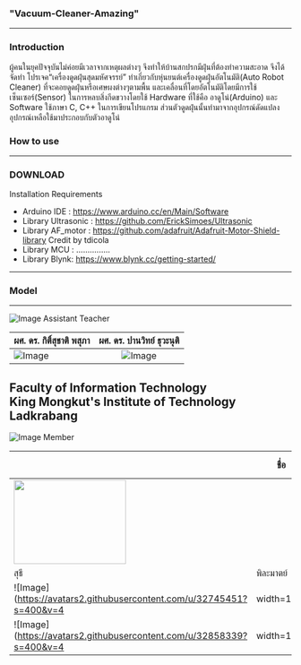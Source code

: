 ### "Vacuum-Cleaner-Amazing"<br>
---
### Introduction<br>
   ผู้คนในยุคปัจจุบันไม่ค่อยมีเวลาจากเหตุผลต่างๆ จึงทำให้บ้านสกปรกมีฝุ่นที่ต้องทำความสะอาด จึงได้จัดทำ โปรเจค“เครื่องดูดฝุ่นสุดมหัศจรรย์” ทำเกี่ยวกับหุ่นยนต์เครื่องดูดฝุ่นอัตโนมัติ(Auto Robot Cleaner) ที่จะคอยดูดฝุ่นหรือเศษผงต่างๆตามพื้น และเคลื่อนที่โดยอัตโนมัติโดยมีการใช้เซ็นเซอร์(Sensor) ในการหลบสิ่งกีดขวางโดยใช้ Hardware ที่ใช้คือ อาดูโน่(Arduino)  และ Software ใช้ภาษา C, C++ ในการเขียนโปรแกรม ส่วนตัวดูดฝุ่นนั้นทำมาจากอุปกรณ์ดัดแปลงอุปกรณ์เหลือใช้มาประกอบกับตัวอาดูโน่<br>
### How to use<br>
---
### DOWNLOAD<br>
Installation Requirements<br>
 * Arduino IDE : https://www.arduino.cc/en/Main/Software<br>
 * Library Ultrasonic : https://github.com/ErickSimoes/Ultrasonic  <br>
 * Library AF_motor : https://github.com/adafruit/Adafruit-Motor-Shield-library Credit by tdicola <br>
 * Library MCU : ...............  <br>
 * Library Blynk: https://www.blynk.cc/getting-started/<br>
 ---
### Model<br>
---
![Image](https://github.com/sagelga/ComPro_Project/blob/master/Resource/Supervisor.png) Assistant Teacher<br>

| ผศ. ดร. กิติ์สุชาติ พสุภา	| ผศ. ดร. ปานวิทย์ ธุวะนุติ  |
| ------------- |:-------------:|
| ![Image](https://github.com/sagelga/ComPro_Project/blob/master/Resource/Aj.%20Oong.png)      | ![Image](https://github.com/sagelga/ComPro_Project/blob/master/Resource/Aj.%20Panwit.png) | $1600 |<br>

Faculty of Information Technology<br>
King Mongkut's Institute of Technology Ladkrabang
---
![Image](https://github.com/sagelga/ComPro_Project/blob/master/Resource/Person.png) Member<br>

|  | ชื่อ            |  นามสกุล           |GitHub Username  |รหัสนักศึกษา  |
--- | --- | --- | --- | ---|
|  <img src="https://avatars1.githubusercontent.com/u/32954674?s=400&v=4" data-canonical-src="https://avatars1.githubusercontent.com/u/32954674?s=400&v=4" width="200" height="150" />
 | สุธี | พิละมาตย์ | [@kpez](https://github.com/kpez) | 60070105 |
|  ![Image](https://avatars2.githubusercontent.com/u/32745451?s=400&v=4 | width=100) | อภิชาติ | ชัยณรงค์ฤทธิ์ | [@apichart](https://github.com/apichart2425) | 60070111 |
|  ![Image](https://avatars2.githubusercontent.com/u/32858339?s=400&v=4 | width=100) | อภิษิญา | เงินแย้ม | [@apisiya](https://github.com/Apisiya) | 60070113 |
